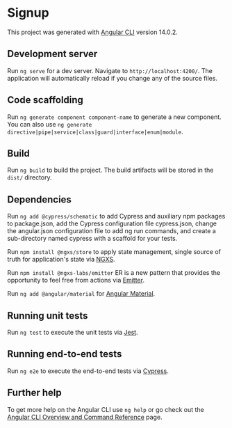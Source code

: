 # Signup

This project was generated with [Angular CLI](https://github.com/angular/angular-cli) version 14.0.2.

## Development server

Run `ng serve` for a dev server. Navigate to `http://localhost:4200/`. The application will automatically reload if you change any of the source files.

## Code scaffolding

Run `ng generate component component-name` to generate a new component. You can also use `ng generate directive|pipe|service|class|guard|interface|enum|module`.

## Build

Run `ng build` to build the project. The build artifacts will be stored in the `dist/` directory.

## Dependencies

Run `ng add @cypress/schematic` to add Cypress and auxiliary npm packages to package.json, add the Cypress configuration file cypress.json, change the angular.json configuration file to add ng run commands, and create a sub-directory named cypress with a scaffold for your tests.

Run `npm install @ngxs/store` to apply state management, single source of truth for application's state via [NGXS](https://www.ngxs.io).

Run `npm install @ngxs-labs/emitter` ER is a new pattern that provides the opportunity to feel free from actions via [Emitter](https://www.ngxs.io/v/v3.4/ngxs-labs/emitter).

Run `ng add @angular/material` for [Angular Material](https://material.angular.io).

## Running unit tests

Run `ng test` to execute the unit tests via [Jest](https://jestjs.io).

## Running end-to-end tests

Run `ng e2e` to execute the end-to-end tests via [Cypress](https://www.cypress.io).

## Further help

To get more help on the Angular CLI use `ng help` or go check out the [Angular CLI Overview and Command Reference](https://angular.io/cli) page.

